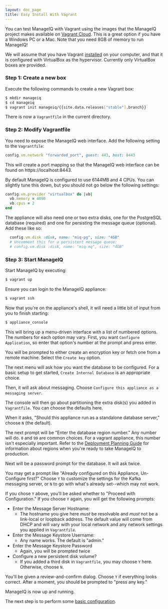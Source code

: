 ```yaml
---
layout: doc_page
title: Easy Install With Vagrant
---
```


You can test ManageIQ with Vagrant using the images that the ManageIQ project
makes available on [Vagrant Cloud](https://app.vagrantup.com/manageiq). This is
a great option if you have a Windows PC or a Mac. Note that you need 8GB of
memory to run ManageIQ!

We will assume that you have Vagrant
[installed](https://www.vagrantup.com/docs/installation/) on your computer, and
that it is configured with VirtualBox as the hypervisor. Currently only
VirtualBox boxes are provided.

### Step 1: Create a new box

Execute the following commands to create a new Vagrant box:

```bash
$ mkdir manageiq
$ cd manageiq
$ vagrant init manageiq/{{site.data.releases["stable"].branch}}
```

There is now a `Vagrantfile` in the current directory.

### Step 2: Modify Vagrantfile

You need to expose the ManageIQ web interface. Add the following setting to
the `Vagrantfile`:

```ruby
config.vm.network "forwarded_port", guest: 443, host: 8443
```
This will create a port mapping so that the ManageIQ web interface can be found
on https://localhost:8443.

By default ManageIQ is configured to use 6144MB and 4 CPUs. You can slightly
tune this down, but you should not go below the following settings:

```ruby
config.vm.provider "virtualbox" do |vb|
  vb.memory = 4096
  vb.cpus = 2
end
```

The appliance will also need one or two extra disks, one for the PostgreSQL
database (required) and one for persisting the message queue (optional). Add
these like so:

```ruby
  config.vm.disk :disk, name: "miq-pg", size: "4GB"
  # Uncomment this for a persistent message queue:
  # config.vm.disk :disk, name: "miq-mq", size: "4GB"
```

### Step 3: Start ManageIQ

Start ManageIQ by executing:

```bash
$ vagrant up
```

Ensure you can login to the ManageIQ appliance:

```bash
$ vagrant ssh
```

Now that you're on the appliance's shell, it will need a little bit of input
from you to finish starting:

```bash
$ appliance_console
```

This will bring up a menu-driven interface with a list of numbered options.
The numbers for each option may vary. First, you want `Configure Application`,
so enter that option's number at the prompt and press enter.

You will be prompted to either create an encryption key or fetch one from a
remote machine. Select the `Create key` option.

The next menu will ask how you want the database to be configured. For a basic
setup to get started, `Create Internal Database` is an appropriate choice.

Then, it will ask about messaging. Choose `Configure this appliance as a
messaging server`.

The console will then go about partitioning the extra disk(s) you added in
`Vagrantfile`. You can choose the defaults here.

When it asks, "Should this appliance run as a standalone database server,"
choose `N` (the default).

The next prompt will be "Enter the database region number." Any number will do.
`0` and `99` are common choices. For a vagrant appliance, this number isn't 
especially important. Refer to the [Deployment Planning
Guide](/docs/reference/{{site.data.releases["stable"].branch}}/deployment_planning_guide) for information about regions when you're ready to take ManageIQ to
production.

Next will be a password prompt for the database. It will ask twice.

You may get a prompt like "Already configured on this Appliance, Un-Configure
first?" Choose `Y` to customize the settings for the Kafka messaging server,
or `N` to go with what's already set--which may not work.

If you chose `Y` above, you'll be asked whether to "Proceed with Configuration."
If you choose `Y` again, you will get the following prompts:

* Enter the Message Server Hostname:
  * The hostname you give here _must_ be resolvable and _must_ not be a
    link-local or loopback address. The default value will come from DHCP and
    will vary with your local network and any network settings you applied in
    `Vagrantfile`.
* Enter the Message Keystore Username:
  * Any name works. The default is "admin."
* Enter the Message Keystore Password
  * Again, you will be prompted twice
* Configure a new persistent disk volume?
  * If you added a third disk in `Vagrantfile`, you may choose `Y` here.
    Otherwise, choose `N`.

You'll be given a review-and-confirm dialog. Choose `Y` if everything looks
correct. After a moment, you should be prompted to "press any key."

ManageIQ is now up and running.

The next step is to perform some [basic
configuration](/docs/get-started/basic-configuration).

